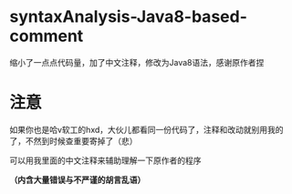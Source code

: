 # syntaxAnalysis-Java8-based-comment
缩小了一点点代码量，加了中文注释，修改为Java8语法，感谢原作者捏

# 注意
如果你也是哈v软工的hxd，大伙儿都看同一份代码了，注释和改动就别用我的了，不然到时候查重要寄掉了（悲）

可以用我里面的中文注释来辅助理解一下原作者的程序

**（内含大量错误与不严谨的胡言乱语）**
